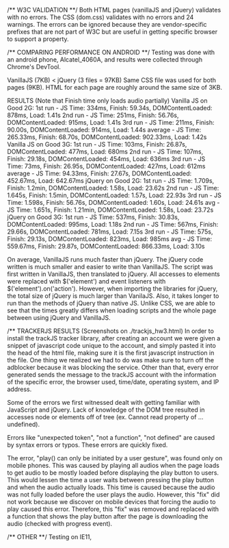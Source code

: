 /** W3C VALIDATION **/
Both HTML pages (vanillaJS and jQuery) validates with no errors. 
The CSS (dom.css) validates with no errors and 24 warnings. The errors can be ignored because they are vendor-specific prefixes that are not part of W3C but are useful in getting specific browser to support a property.


/** COMPARING PERFORMANCE ON ANDROID **/
Testing was done with an android phone, Alcatel_4060A,  and results were collected through Chrome's DevTool.

VanillaJS (7KB) < jQuery (3 files = 97KB)
Same CSS file was used for both pages (9KB). HTML for each page are roughly around the same size of 3KB.

RESULTS (Note that Finish time only loads audio partially)
Vanilla JS on Good 2G: 
  1st run - JS Time: 334ms, Finish: 59.34s, DOMContentLoaded: 878ms, Load: 1.41s
  2nd run - JS Time: 251ms, Finish: 56.76s, DOMContentLoaded: 915ms, Load: 1.41s
  3rd run - JS Time: 211ms, Finish: 90.00s, DOMContentLoaded: 914ms, Load: 1.44s
  average - JS Time: 265.33ms, Finish: 68.70s, DOMContentLoaded: 902.33ms, Load: 1.42s
Vanilla JS on Good 3G: 
  1st run - JS Time: 103ms, Finish: 26.87s, DOMContentLoaded: 477ms, Load: 680ms
  2nd run - JS Time: 107ms, Finish: 29.18s, DOMContentLoaded: 454ms, Load: 636ms
  3rd run - JS Time: 73ms, Finish: 26.95s, DOMContentLoaded: 427ms, Load: 612ms
  average - JS Time: 94.33ms, Finish: 27.67s, DOMContentLoaded: 452.67ms, Load: 642.67ms
jQuery on Good 2G: 
  1st run - JS Time: 1.709s, Finish: 1.2min, DOMContentLoaded: 1.58s, Load: 23.62s
  2nd run - JS Time: 1.645s, Finish: 1.5min, DOMContentLoaded: 1.57s, Load: 22.93s
  3rd run - JS Time: 1.598s, Finish: 56.76s, DOMContentLoaded: 1.60s, Load: 24.61s
  avg - JS Time: 1.651s, Finish: 1.21min, DOMContentLoaded: 1.58s, Load: 23.72s
jQuery on Good 3G: 
  1st run - JS Time: 537ms, Finish: 30.83s, DOMContentLoaded: 995ms, Load: 1.18s
  2nd run - JS Time: 567ms, Finish: 29.66s, DOMContentLoaded: 781ms, Load: 7.15s
  3rd run - JS Time: 575s, Finish: 29.13s, DOMContentLoaded: 823ms, Load: 985ms
  avg - JS Time: 559.67ms, Finish: 29.87s, DOMContentLoaded: 866.33ms, Load: 3.10s
  
On average, VanillaJS runs much faster than jQuery. The jQuery code written is much smaller and easier to write than VanillaJS. The script was first written in VanillaJS, then translated to jQuery. All accesses to elements were replaced with $('element') and event listeners with $('element').on('action'). However, when importing the libraries for jQuery, the total size of jQuery is  much larger than VanilaJS. Also, it takes longer to run than the methods of jQuery than native JS. Unlike CSS, we are able to see that the times greatly differs when loading scripts and the whole page between using jQuery and VanillaJS.

  

/** TRACKERJS RESULTS (Screenshots on ./trackjs_hw3.html)
In order to install the trackJS tracker library, after creating an account we were given a snippet of javascript code unique to the account, and simply pasted it into the head of the html file, making sure it is the first javascript instruction in the file. One thing we realized we had to do was make sure to turn off the adblocker because it was blocking the service. Other than that, every error generated sends the message to the trackJS account with the information of the specific error, the browser used, time/date, operating system, and IP address. 

Some of the errors we first witnessed dealt with getting familiar with JavaScript and jQuery. Lack of knowledge of the DOM tree resulted in accesses node or elements off of tree (ex. Cannot read property of ... undefined).

Errors like "unexpected token", "not a function", "not defined" are caused by syntax errors or typos. These errors are quickly fixed.

The error, "play() can only be initiated by a user gesture", was found only on mobile phones. This was caused by playing all audios when the page loads to get audio to be mostly loaded before displaying the play button to users. This would lessen the time a user waits between pressing the play button and when the audio actually loads. This time is caused because the audio was not fully loaded before the user plays the audio. However, this "fix" did not work because we discover on mobile devices that forcing the audio to play caused this error. Therefore, this "fix" was removed and replaced with a function that shows the play button after the page is downloading the audio (checked with progress event).


/** OTHER **/
Testing on IE11, <template> does not work. Therefore, we informed users on IE11 that the site would not be supported. 

Script was written to follow "use strict" guidelines. 